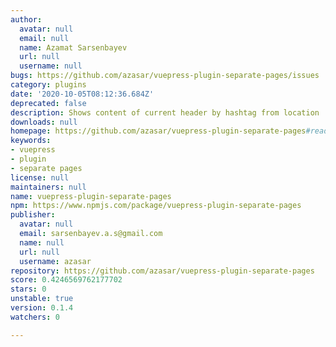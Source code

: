 ```yaml
---
author:
  avatar: null
  email: null
  name: Azamat Sarsenbayev
  url: null
  username: null
bugs: https://github.com/azasar/vuepress-plugin-separate-pages/issues
category: plugins
date: '2020-10-05T08:12:36.684Z'
deprecated: false
description: Shows content of current header by hashtag from location
downloads: null
homepage: https://github.com/azasar/vuepress-plugin-separate-pages#readme
keywords:
- vuepress
- plugin
- separate pages
license: null
maintainers: null
name: vuepress-plugin-separate-pages
npm: https://www.npmjs.com/package/vuepress-plugin-separate-pages
publisher:
  avatar: null
  email: sarsenbayev.a.s@gmail.com
  name: null
  url: null
  username: azasar
repository: https://github.com/azasar/vuepress-plugin-separate-pages
score: 0.4246569762177702
stars: 0
unstable: true
version: 0.1.4
watchers: 0

---
```



